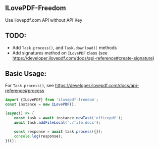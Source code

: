 ## ILovePDF-Freedom

Use ilovepdf.com API without API Key

## TODO:

- Add `Task.process()`, and `Task.download()` methods
- Add signatures method on `ILovePDF` class (see https://developer.ilovepdf.com/docs/api-reference#create-signature)

## Basic Usage:
For `Task.process()`, see https://developer.ilovepdf.com/docs/api-reference#process
```ts
import {ILovePDF} from 'ilovepdf-freedom';
const instance = new ILovePDF();

(async() => {
    const task = await instance.newTask('officepdf');
    await task.addFileLocal('./file.docx');

    const response = await task.process({});
    console.log(response);
})();
```
